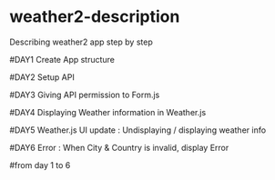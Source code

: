 # weather2-description
Describing weather2 app step by step

#DAY1
Create App structure

#DAY2
Setup API

#DAY3
Giving API permission to Form.js

#DAY4
Displaying Weather information in Weather.js

#DAY5
Weather.js UI update : Undisplaying / displaying weather info

#DAY6
Error : When City & Country is invalid, display Error

#from day 1 to 6 
